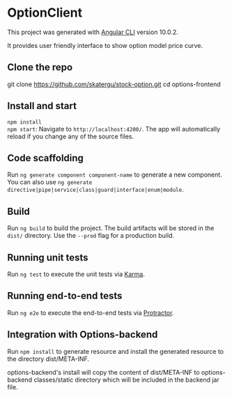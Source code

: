 # OptionClient

This project was generated with [Angular CLI](https://github.com/angular/angular-cli) version 10.0.2.

It provides user friendly interface to show option model price curve.

## Clone the repo
git clone https://github.com/skatergu/stock-option.git
cd options-frontend

## Install and start 
`npm install`\
`npm start`: Navigate to `http://localhost:4200/`. The app will automatically reload if you change any of the source files.

## Code scaffolding

Run `ng generate component component-name` to generate a new component. You can also use `ng generate directive|pipe|service|class|guard|interface|enum|module`.

## Build

Run `ng build` to build the project. The build artifacts will be stored in the `dist/` directory. Use the `--prod` flag for a production build.

## Running unit tests

Run `ng test` to execute the unit tests via [Karma](https://karma-runner.github.io).

## Running end-to-end tests

Run `ng e2e` to execute the end-to-end tests via [Protractor](http://www.protractortest.org/).

## Integration with Options-backend

Run `npm install` to generate resource and install the generated resource to the directory dist/META-INF.

options-backend's install will copy the content of dist/META-INF to options-backend classes/static directory which will be  included in the backend jar file.

